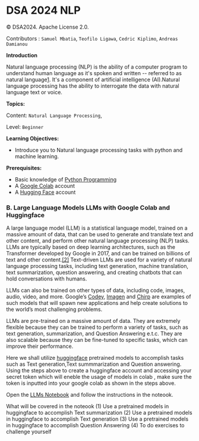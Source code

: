 # DSA 2024 NLP

© DSA2024. Apache License 2.0.

Contributors : `Samuel Mbatia`, `Teofilo Ligawa`, `Cedric Kiplimo`, `Andreas Damianou`


**Introduction**

Natural language processing (NLP) is the ability of a computer program to understand human language as it's spoken and written -- referred to as natural language[1](https://www.oracle.com/ke/artificial-intelligence/what-is-natural-language-processing/). It's a component of artificial intelligence (AI).Natural language processing has the ability to interrogate the data with natural language text or voice.

**Topics:**

Content: `Natural Language Processing`,

Level: `Beginner`

**Learning Objectives:**
- Introduce you to Natural language processing tasks with python and machine learning.

**Prerequisites:**
- Basic knowledge of [Python Programming](https://ocw.mit.edu/courses/6-0001-introduction-to-computer-science-and-programming-in-python-fall-2016/)
- A [Google Colab](https://colab.research.google.com/) account
- A [Hugging Face](https://huggingface.co/join)  account

<!-- #region -->
### B. Large Language Models LLMs with Google Colab and Huggingface
A large language model (LLM) is a statistical language model, trained on a massive amount of data, that can be used to generate and translate text and other content, and perform other natural language processing (NLP) tasks.
LLMs are typically based on deep learning architectures, such as the Transformer developed by Google in 2017, and can be trained on billions of text and other content.[[2]](https://cloud.google.com/ai/llms)
Text-driven LLMs are used for a variety of natural language processing tasks, including text generation, machine translation, text summarization, question answering, and creating chatbots that can hold conversations with humans.

LLMs can also be trained on other types of data, including code, images, audio, video, and more. Google’s [Codey](https://cloud.google.com/vertex-ai/docs/generative-ai/code/code-models-overview), [Imagen](https://cloud.google.com/vertex-ai/docs/generative-ai/image/overview) and [Chirp](https://cloud.google.com/vertex-ai/docs/generative-ai/speech/speech-to-text) are examples of such models that will spawn new applications and help create solutions to the world’s most challenging problems.

LLMs are pre-trained on a massive amount of data. They are extremely flexible because they can be trained to perform a variety of tasks, such as text generation, summarization, and  Question Answering e.t.c. They are also scalable because they can be fine-tuned to specific tasks, which can improve their performance.

Here we shall utilize [huggingface](https://huggingface.co/models) pretrained models to accomplish tasks such as Text generation,Text summmarization and Question answering. Using the steps above to create a huggingface account and accessing your secret token which will eneble the usage of models in colab , make sure the token is inputted into your google colab as shown in the steps above.

Open the [LLMs Notebook]() and follow the instructions in the noteook.

What will be covered in the noteook
(1) Use a pretrained models in huggingface to accomplish Text summarization
(2) Use a pretrained models in huggingface to accomplish Text generation
(3) Use a pretrained models in huggingface to accomplish Question Answering
(4) To do exercises to challenge yourself


<!-- #endregion -->
